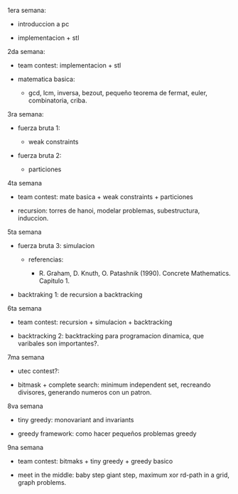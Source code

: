 1era semana:

- introduccion a pc

- implementacion + stl

2da semana:

- team contest: implementacion + stl

- matematica basica: 

  - gcd, lcm, inversa, bezout, pequeño teorema de fermat,
  euler, combinatoria, criba.

3ra semana:

- fuerza bruta 1:

  - weak constraints

- fuerza bruta 2:

  - particiones

4ta semana

- team contest: mate basica + weak constraints + particiones

- recursion: torres de hanoi, modelar problemas, subestructura, induccion.

5ta semana

- fuerza bruta 3: simulacion

  - referencias:
  
      - R. Graham, D. Knuth, O. Patashnik (1990). Concrete Mathematics. Capitulo 1.

- backtraking 1: de recursion a backtracking

6ta semana

- team contest: recursion + simulacion + backtracking

- backtracking 2: backtracking para programacion dinamica,
  que varibales son importantes?.

7ma semana

- utec contest?:

- bitmask + complete search: minimum independent set, recreando divisores,
generando numeros con un patron.

8va semana

- tiny greedy: monovariant and invariants

- greedy framework: como hacer pequeños problemas greedy

9na semana

- team contest: bitmaks + tiny greedy + greedy basico

- meet in the middle: baby step giant step, maximum xor rd-path in a grid,
graph problems.

